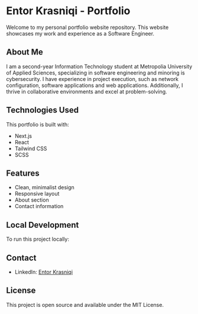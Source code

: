 # Entor Krasniqi - Portfolio

Welcome to my personal portfolio website repository. This website showcases my work and experience as a Software Engineer.

## About Me

I am a second-year Information Technology student at Metropolia University of Applied Sciences, specializing in software engineering and minoring is cybersecurity. I have experience in project execution, such as network configuration, software applications and web applications. Additionally, I thrive in collaborative environments and excel at problem-solving.

## Technologies Used

This portfolio is built with:

- Next.js
- React
- Tailwind CSS
- SCSS

## Features

- Clean, minimalist design
- Responsive layout
- About section
- Contact information

## Local Development

To run this project locally:

## Contact

- LinkedIn: [Entor Krasniqi](https://www.linkedin.com/in/entor-krasniqi-055b66159/)

## License

This project is open source and available under the MIT License.
